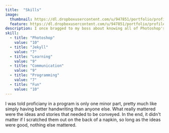 ```yaml
---
title:  "Skills"
image:
  thumbnail: https://dl.dropboxusercontent.com/u/947851/portfolio/profile/profile-thumb-02.png
  feature: https://dl.dropboxusercontent.com/u/947851/portfolio/profile/profile-thumb-02.png
description: I once bragged to my boss about knowing all of Photoshop's keyboard commands. It wasn't well received.
skill:
  - title: "Photoshop"
    value: "10"
  - title: "Jekyll"
    value: "7"
  - title: "Learning"
    value: "9"
  - title: "Communication"
    value: "9"
  - title: "Programming"
    value: "7"
  - title: "Fun"
    value: "10"
---
```

I was told proficiany in a program is only one minor part, pretty much like simply having better handwriting than anyone else. What really mattered were the ideas and stories that needed to be conveyed. In the end, it didn't matter if I scratched them out on the back of a napkin, so long as the ideas were good, nothing else mattered. 
